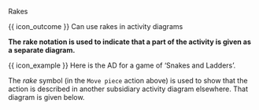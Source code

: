 <span id="title">Rakes</span>

<span id="prereqs"></span>

<span id="outcomes">{{ icon_outcome }} Can use rakes in activity diagrams</span>

<div id="body">

**The rake notation is used to indicate that a part of the activity is given as a separate diagram.**

<box>

{{ icon_example }} Here is the AD for a game of  ‘Snakes and Ladders’.

<pic eager src="{{baseUrl}}/uml/activityDiagrams/basicNotations/rakes/images/snakesAndLadders.png" height="230" />
<p/>


The _rake_ symbol (in the `Move piece` action above) is used to show that the action is described in another subsidiary activity diagram elsewhere. That diagram is given below.

<pic eager src="{{baseUrl}}/uml/activityDiagrams/basicNotations/rakes/images/movePiece.png" height="230" />
<p/>
</box>

</div>

<div id="extras">
</div>

